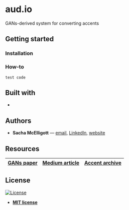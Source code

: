 # **aud.io**
GANs-derived system for converting accents


## Getting started

### Installation

### How-to
```test code```

## Built with
- 

## Authors
- **Sacha McElligott** — [email](mailto:sacha@nyu.edusubject=[GitHub]%20Source%20Han%20Sans), [LinkedIn](https://www.linkedin.com/in/sacha-mcelligott-136a78a9/), [website](https://sachaker.github.io)

## Resources
[GANs paper](https://arxiv.org/pdf/1910.03713.pdf) | [Medium article](https://towardsdatascience.com/voice-translation-and-audio-style-transfer-with-gans-b63d58f61854) | [Accent archive](http://accent.gmu.edu/soundtracks/)
--- | --- | ---

## License

[![License](http://img.shields.io/:license-mit-blue.svg?style=flat-square)](http://badges.mit-license.org)

- **[MIT license](http://opensource.org/licenses/mit-license.php)**
